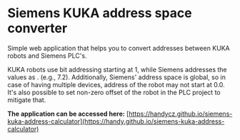 # Siemens KUKA address space converter
Simple web application that helps you to convert addresses between KUKA robots and Siemens PLC's. 

KUKA robots use bit addressing starting at 1, while Siemens addresses the values as 
<byte>.<bit in byte> (e.g., 7.2). Additionally, Siemens' address space is global, so in case of having multiple
devices, address of the robot may not start at 0.0. It's also possible to set non-zero offset of the robot in the
PLC project to mitigate that.

**The application can be accessed here:** 
[https://handycz.github.io/siemens-kuka-address-calculator](https://handy.github.io/siemens-kuka-address-calculator)